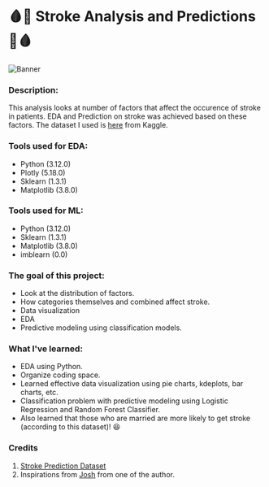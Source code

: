 # :drop_of_blood::syringe: Stroke Analysis and Predictions :syringe::drop_of_blood:

![Banner](https://imgur.com/a/hcPKuCP)

### Description: 
This analysis looks at number of factors that affect the occurence of stroke in patients. EDA and Prediction on stroke was achieved based on these factors. The dataset I used is [here](https://www.kaggle.com/datasets/fedesoriano/stroke-prediction-dataset) from Kaggle. 

### Tools used for EDA:
- Python (3.12.0)
- Plotly (5.18.0)
- Sklearn (1.3.1)
- Matplotlib (3.8.0)

### Tools used for ML:
- Python (3.12.0)
- Sklearn (1.3.1)
- Matplotlib (3.8.0)
- imblearn (0.0)

### The goal of this project:
- Look at the distribution of factors. 
- How categories themselves and combined affect stroke. 
- Data visualization
- EDA
- Predictive modeling using classification models. 

### What I've learned:
- EDA using Python. 
- Organize coding space. 
- Learned effective data visualization using pie charts, kdeplots, bar charts, etc.
- Classification problem with predictive modeling using Logistic Regression and Random Forest Classifier. 
- Also learned that those who are married are more likely to get stroke (according to this dataset)! :satisfied:

### Credits
1. [Stroke Prediction Dataset](https://www.kaggle.com/datasets/fedesoriano/stroke-prediction-dataset)
2. Inspirations from [Josh](https://www.kaggle.com/code/joshuaswords/predicting-a-stroke-shap-lime-explainer-eli5) from one of the author. 
